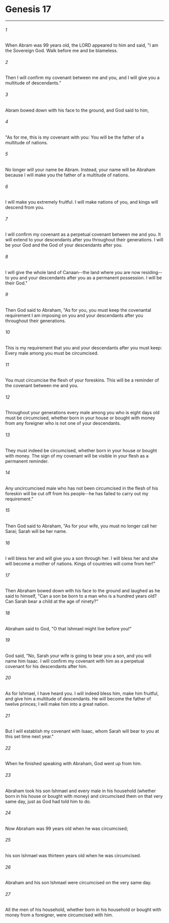 # Genesis 17
***



###### 1 
When Abram was 99 years old, the LORD appeared to him and said, "I am the Sovereign God. Walk before me and be blameless. 

###### 2 
Then I will confirm my covenant between me and you, and I will give you a multitude of descendants." 

###### 3 
Abram bowed down with his face to the ground, and God said to him, 

###### 4 
"As for me, this is my covenant with you: You will be the father of a multitude of nations. 

###### 5 
No longer will your name be Abram. Instead, your name will be Abraham because I will make you the father of a multitude of nations. 

###### 6 
I will make you extremely fruitful. I will make nations of you, and kings will descend from you. 

###### 7 
I will confirm my covenant as a perpetual covenant between me and you. It will extend to your descendants after you throughout their generations. I will be your God and the God of your descendants after you. 

###### 8 
I will give the whole land of Canaan--the land where you are now residing--to you and your descendants after you as a permanent possession. I will be their God." 

###### 9 
Then God said to Abraham, "As for you, you must keep the covenantal requirement I am imposing on you and your descendants after you throughout their generations. 

###### 10 
This is my requirement that you and your descendants after you must keep: Every male among you must be circumcised. 

###### 11 
You must circumcise the flesh of your foreskins. This will be a reminder of the covenant between me and you. 

###### 12 
Throughout your generations every male among you who is eight days old must be circumcised, whether born in your house or bought with money from any foreigner who is not one of your descendants. 

###### 13 
They must indeed be circumcised, whether born in your house or bought with money. The sign of my covenant will be visible in your flesh as a permanent reminder. 

###### 14 
Any uncircumcised male who has not been circumcised in the flesh of his foreskin will be cut off from his people--he has failed to carry out my requirement." 

###### 15 
Then God said to Abraham, "As for your wife, you must no longer call her Sarai; Sarah will be her name. 

###### 16 
I will bless her and will give you a son through her. I will bless her and she will become a mother of nations. Kings of countries will come from her!" 

###### 17 
Then Abraham bowed down with his face to the ground and laughed as he said to himself, "Can a son be born to a man who is a hundred years old? Can Sarah bear a child at the age of ninety?" 

###### 18 
Abraham said to God, "O that Ishmael might live before you!" 

###### 19 
God said, "No, Sarah your wife is going to bear you a son, and you will name him Isaac. I will confirm my covenant with him as a perpetual covenant for his descendants after him. 

###### 20 
As for Ishmael, I have heard you. I will indeed bless him, make him fruitful, and give him a multitude of descendants. He will become the father of twelve princes; I will make him into a great nation. 

###### 21 
But I will establish my covenant with Isaac, whom Sarah will bear to you at this set time next year." 

###### 22 
When he finished speaking with Abraham, God went up from him. 

###### 23 
Abraham took his son Ishmael and every male in his household (whether born in his house or bought with money) and circumcised them on that very same day, just as God had told him to do. 

###### 24 
Now Abraham was 99 years old when he was circumcised; 

###### 25 
his son Ishmael was thirteen years old when he was circumcised. 

###### 26 
Abraham and his son Ishmael were circumcised on the very same day. 

###### 27 
All the men of his household, whether born in his household or bought with money from a foreigner, were circumcised with him.
